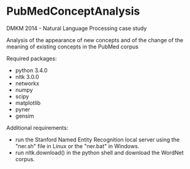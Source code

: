 PubMedConceptAnalysis
=====================

DMKM 2014 - Natural Language Processing case study

Analysis of the appearance of new concepts and of the change of the meaning of existing concepts in the PubMed corpus

Required packages:
  - python 3.4.0
  - nltk 3.0.0
  - networkx
  - numpy
  - scipy
  - matplotlib
  - pyner
  - gensim

Additional requirements:
  - run the Stanford Named Entity Recognition local server using the "ner.sh" file in Linux or the "ner.bat" in Windows.
  - run nltk.download() in the python shell and download the WordNet corpus.
